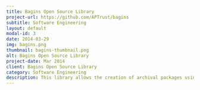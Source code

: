 ```yaml
---
title: Bagins Open Source Library
project-url: https://github.com/APTrust/bagins
subtitle: Software Engineering
layout: default
modal-id: 3
date: 2014-03-29
img: bagins.png
thumbnail: bagins-thumbnail.png
alt: Bagins Open Source Library
project-date: Mar 2014
client: Bagins Open Source Library
category: Software Engineering
description: This library allows the creation of archival packages using the BagIt standard from the Library of Congress.  I designed and coded the library and released it as an open source package, which has seen adoption in a number of universities.  The main benefit of this package is it allows for very fast concurrent processes that can archive large numbers of files needed to scale in major research universities.
---
```

